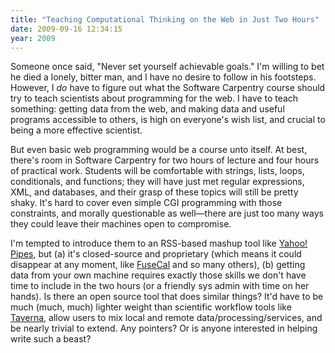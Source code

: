 ```yaml
---
title: "Teaching Computational Thinking on the Web in Just Two Hours"
date: 2009-09-16 12:34:15
year: 2009
---
```

Someone once said, "Never set yourself achievable goals." I'm willing to bet he died a lonely, bitter man, and I have no desire to follow in his footsteps. However, I <em>do</em> have to figure out what the Software Carpentry course should try to teach scientists about programming for the web. I have to teach something: getting data from the web, and making data and useful programs accessible to others, is high on everyone's wish list, and crucial to being a more effective scientist.

But even basic web programming would be a course unto itself. At best, there's room in Software Carpentry for two hours of lecture and four hours of practical work. Students will be comfortable with strings, lists, loops, conditionals, and functions; they will have just met regular expressions, XML, and databases, and their grasp of these topics will still be pretty shaky. It's hard to cover even simple CGI programming with those constraints, and morally questionable as well—there are just too many ways they could leave their machines open to compromise.

I'm tempted to introduce them to an RSS-based mashup tool like <a href="http://pipes.yahoo.com/pipes/">Yahoo! Pipes</a>, but (a) it's closed-source and proprietary (which means it could disappear at any moment, like <a href="http://blog.fusecal.com/2009/07/au-revoir-fusecal/">FuseCal</a> and so many others), (b) getting data from your own machine requires exactly those skills we don't have time to include in the two hours (or a friendly sys admin with time on her hands). Is there an open source tool that does similar things? It'd have to be much (much, much) lighter weight than scientific workflow tools like <a href="http://taverna.sourceforge.net/">Taverna</a>, allow users to mix local and remote data/processing/services, and be nearly trivial to extend.  Any pointers?  Or is anyone interested in helping write such a beast?
